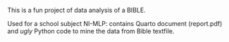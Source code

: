 This is a fun project of data analysis of a BIBLE.

Used for a school subject NI-MLP: contains Quarto document (report.pdf) and *ugly* Python code to mine the data from Bible textfile.
